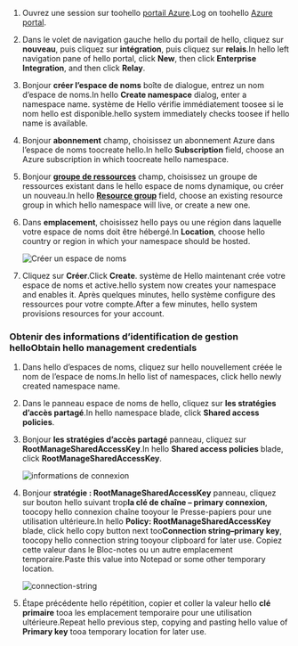 1. <span data-ttu-id="5dcb5-101">Ouvrez une session sur toohello [portail Azure][Azure portal].</span><span class="sxs-lookup"><span data-stu-id="5dcb5-101">Log on toohello [Azure portal][Azure portal].</span></span>
2. <span data-ttu-id="5dcb5-102">Dans le volet de navigation gauche hello du portail de hello, cliquez sur **nouveau**, puis cliquez sur **intégration**, puis cliquez sur **relais**.</span><span class="sxs-lookup"><span data-stu-id="5dcb5-102">In hello left navigation pane of hello portal, click **New**, then click **Enterprise Integration**, and then click **Relay**.</span></span>
3. <span data-ttu-id="5dcb5-103">Bonjour **créer l’espace de noms** boîte de dialogue, entrez un nom d’espace de noms.</span><span class="sxs-lookup"><span data-stu-id="5dcb5-103">In hello **Create namespace** dialog, enter a namespace name.</span></span> <span data-ttu-id="5dcb5-104">système de Hello vérifie immédiatement toosee si le nom hello est disponible.</span><span class="sxs-lookup"><span data-stu-id="5dcb5-104">hello system immediately checks toosee if hello name is available.</span></span>
4. <span data-ttu-id="5dcb5-105">Bonjour **abonnement** champ, choisissez un abonnement Azure dans l’espace de noms toocreate hello.</span><span class="sxs-lookup"><span data-stu-id="5dcb5-105">In hello **Subscription** field, choose an Azure subscription in which toocreate hello namespace.</span></span>
5. <span data-ttu-id="5dcb5-106">Bonjour  **[groupe de ressources](../articles/azure-resource-manager/resource-group-portal.md)**  champ, choisissez un groupe de ressources existant dans le hello espace de noms dynamique, ou créer un nouveau.</span><span class="sxs-lookup"><span data-stu-id="5dcb5-106">In hello **[Resource group](../articles/azure-resource-manager/resource-group-portal.md)** field, choose an existing resource group in which hello namespace will live, or create a new one.</span></span>      
6. <span data-ttu-id="5dcb5-107">Dans **emplacement**, choisissez hello pays ou une région dans laquelle votre espace de noms doit être hébergé.</span><span class="sxs-lookup"><span data-stu-id="5dcb5-107">In **Location**, choose hello country or region in which your namespace should be hosted.</span></span>
   
    ![Créer un espace de noms][create-namespace]
7. <span data-ttu-id="5dcb5-109">Cliquez sur **Créer**.</span><span class="sxs-lookup"><span data-stu-id="5dcb5-109">Click **Create**.</span></span> <span data-ttu-id="5dcb5-110">système de Hello maintenant crée votre espace de noms et active.</span><span class="sxs-lookup"><span data-stu-id="5dcb5-110">hello system now creates your namespace and enables it.</span></span> <span data-ttu-id="5dcb5-111">Après quelques minutes, hello système configure des ressources pour votre compte.</span><span class="sxs-lookup"><span data-stu-id="5dcb5-111">After a few minutes, hello system provisions resources for your account.</span></span>

### <a name="obtain-hello-management-credentials"></a><span data-ttu-id="5dcb5-112">Obtenir des informations d’identification de gestion hello</span><span class="sxs-lookup"><span data-stu-id="5dcb5-112">Obtain hello management credentials</span></span>
1. <span data-ttu-id="5dcb5-113">Dans hello d’espaces de noms, cliquez sur hello nouvellement créée le nom de l’espace de noms.</span><span class="sxs-lookup"><span data-stu-id="5dcb5-113">In hello list of namespaces, click hello newly created namespace name.</span></span>
2. <span data-ttu-id="5dcb5-114">Dans le panneau espace de noms de hello, cliquez sur **les stratégies d’accès partagé**.</span><span class="sxs-lookup"><span data-stu-id="5dcb5-114">In hello namespace blade, click **Shared access policies**.</span></span>
3. <span data-ttu-id="5dcb5-115">Bonjour **les stratégies d’accès partagé** panneau, cliquez sur **RootManageSharedAccessKey**.</span><span class="sxs-lookup"><span data-stu-id="5dcb5-115">In hello **Shared access policies** blade, click **RootManageSharedAccessKey**.</span></span>
   
    ![informations de connexion][connection-info]
4. <span data-ttu-id="5dcb5-117">Bonjour **stratégie : RootManageSharedAccessKey** panneau, cliquez sur bouton hello suivant trop**la clé de chaîne – primary connexion**, toocopy hello connexion chaîne tooyour le Presse-papiers pour une utilisation ultérieure.</span><span class="sxs-lookup"><span data-stu-id="5dcb5-117">In hello **Policy: RootManageSharedAccessKey** blade, click hello copy button next too**Connection string–primary key**, toocopy hello connection string tooyour clipboard for later use.</span></span> <span data-ttu-id="5dcb5-118">Copiez cette valeur dans le Bloc-notes ou un autre emplacement temporaire.</span><span class="sxs-lookup"><span data-stu-id="5dcb5-118">Paste this value into Notepad or some other temporary location.</span></span>
   
    ![connection-string][connection-string]

5. <span data-ttu-id="5dcb5-120">Étape précédente hello répétition, copier et coller la valeur hello **clé primaire** tooa les emplacement temporaire pour une utilisation ultérieure.</span><span class="sxs-lookup"><span data-stu-id="5dcb5-120">Repeat hello previous step, copying and pasting hello value of **Primary key** tooa temporary location for later use.</span></span>  

<!--Image references-->

[create-namespace]: ./media/relay-create-namespace-portal/create-namespace.png
[connection-info]: ./media/relay-create-namespace-portal/connection-info.png
[connection-string]: ./media/relay-create-namespace-portal/connection-string.png
[Azure portal]: https://portal.azure.com
